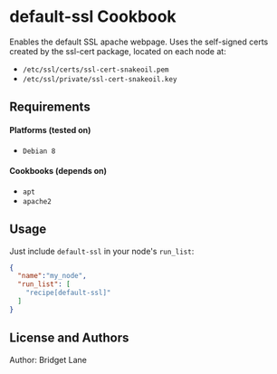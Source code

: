 default-ssl Cookbook
====================
Enables the default SSL apache webpage. Uses the self-signed certs created by the ssl-cert package, located on each node at:
- `/etc/ssl/certs/ssl-cert-snakeoil.pem`
- `/etc/ssl/private/ssl-cert-snakeoil.key`


Requirements
------------
#### Platforms (tested on)
- `Debian 8`

#### Cookbooks (depends on)
- `apt`
- `apache2`


Usage
-----
Just include `default-ssl` in your node's `run_list`:

```json
{
  "name":"my_node",
  "run_list": [
    "recipe[default-ssl]"
  ]
}
```

License and Authors
-------------------
Author: Bridget Lane
